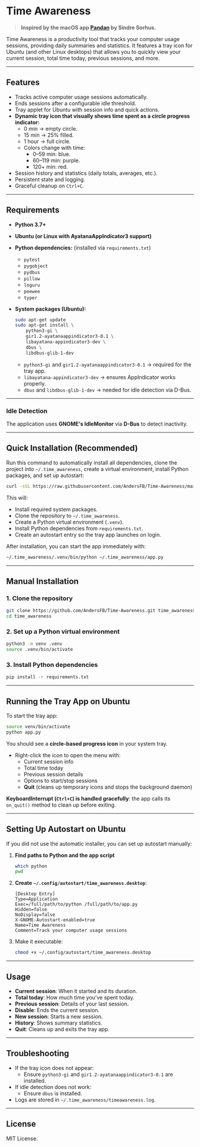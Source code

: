 # Time Awareness

> **Inspired by the macOS app [Pandan](https://sindresorhus.com/pandan) by Sindre Sorhus.**

Time Awareness is a productivity tool that tracks your computer usage sessions, providing daily summaries and statistics. It features a tray icon for Ubuntu (and other Linux desktops) that allows you to quickly view your current session, total time today, previous sessions, and more.

---

## Features

- Tracks active computer usage sessions automatically.
- Ends sessions after a configurable idle threshold.
- Tray applet for Ubuntu with session info and quick actions.
- **Dynamic tray icon that visually shows time spent as a circle progress indicator:**
  - 0 min → empty circle.
  - 15 min → 25% filled.
  - 1 hour → full circle.
  - Colors change with time:
    - 0–59 min: blue.
    - 60–119 min: purple.
    - 120+ min: red.
- Session history and statistics (daily totals, averages, etc.).
- Persistent state and logging.
- Graceful cleanup on `Ctrl+C`.

---

## Requirements

- **Python 3.7+**
- **Ubuntu (or Linux with AyatanaAppIndicator3 support)**
- **Python dependencies:** (installed via `requirements.txt`)
  - `pytest`
  - `pygobject`
  - `pydbus`
  - `pillow`
  - `loguru`
  - `peewee`
  - `typer`

- **System packages (Ubuntu):**
  ```bash
  sudo apt-get update
  sudo apt-get install \
      python3-gi \
      gir1.2-ayatanaappindicator3-0.1 \
      libayatana-appindicator3-dev \
      dbus \
      libdbus-glib-1-dev
  ```
  - `python3-gi` and `gir1.2-ayatanaappindicator3-0.1` → required for the tray app.
  - `libayatana-appindicator3-dev` → ensures AppIndicator works properly.
  - `dbus` and `libdbus-glib-1-dev` → needed for idle detection via D-Bus.

---

### Idle Detection
The application uses **GNOME's IdleMonitor** via **D-Bus** to detect inactivity.

---

## Quick Installation (Recommended)

Run this command to automatically install all dependencies, clone the project into `~/.time_awareness`, create a virtual environment, install Python packages, and set up autostart:

```bash
curl -sSL https://raw.githubusercontent.com/AndersFB/Time-Awareness/main/install.sh | bash
```

This will:
- Install required system packages.
- Clone the repository to `~/.time_awareness`.
- Create a Python virtual environment (`.venv`).
- Install Python dependencies from `requirements.txt`.
- Create an autostart entry so the tray app launches on login.

After installation, you can start the app immediately with:

```bash
~/.time_awareness/.venv/bin/python ~/.time_awareness/app.py
```

---

## Manual Installation

### 1. Clone the repository
```bash
git clone https://github.com/AndersFB/Time-Awareness.git time_awareness
cd time_awareness
```

### 2. Set up a Python virtual environment
```bash
python3 -m venv .venv
source .venv/bin/activate
```

### 3. Install Python dependencies
```bash
pip install -r requirements.txt
```

---

## Running the Tray App on Ubuntu

To start the tray app:
```bash
source venv/bin/activate
python app.py
```

You should see a **circle-based progress icon** in your system tray.  
- Right-click the icon to open the menu with:
  - Current session info
  - Total time today
  - Previous session details
  - Options to start/stop sessions
  - **Quit** (cleans up temporary icons and stops the background daemon)

**KeyboardInterrupt (`Ctrl+C`) is handled gracefully**: the app calls its `on_quit()` method to clean up before exiting.

---

## Setting Up Autostart on Ubuntu

If you did not use the automatic installer, you can set up autostart manually:

1. **Find paths to Python and the app script**
   ```bash
   which python
   pwd
   ```
2. **Create `~/.config/autostart/time_awareness.desktop`**:
   ```
   [Desktop Entry]
   Type=Application
   Exec=/full/path/to/python /full/path/to/app.py
   Hidden=false
   NoDisplay=false
   X-GNOME-Autostart-enabled=true
   Name=Time Awareness
   Comment=Track your computer usage sessions
   ```
3. Make it executable:
   ```bash
   chmod +x ~/.config/autostart/time_awareness.desktop
   ```

---

## Usage

- **Current session**: When it started and its duration.
- **Total today**: How much time you've spent today.
- **Previous session**: Details of your last session.
- **Disable**: Ends the current session.
- **New session**: Starts a new session.
- **History**: Shows summary statistics.
- **Quit**: Cleans up and exits the tray app.

---

## Troubleshooting

- If the tray icon does not appear:
  - Ensure `python3-gi` and `gir1.2-ayatanaappindicator3-0.1` are installed.
- If idle detection does not work:
  - Ensure `dbus` is installed.
- Logs are stored in `~/.time_awareness/timeawareness.log`.

---

## License
MIT License.
